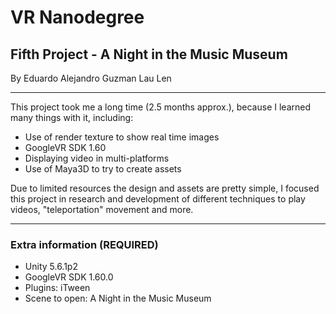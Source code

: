 # VR Nanodegree
## Fifth Project - A Night in the Music Museum

By Eduardo Alejandro Guzman Lau Len

---

This project took me a long time (2.5 months approx.), because I learned many things with it, including:
* Use of render texture to show real time images
* GoogleVR SDK 1.60
* Displaying video in multi-platforms
* Use of Maya3D to try to create assets

Due to limited resources the design and assets are pretty simple, I focused this project in research and development of different techniques to play videos, "teleportation" movement and more.

---
### Extra information (REQUIRED)

* Unity 5.6.1p2
* GoogleVR SDK 1.60.0
* Plugins: iTween
* Scene to open: A Night in the Music Museum